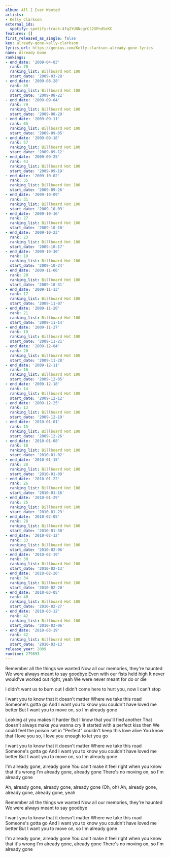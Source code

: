 ```yaml
---
album: All I Ever Wanted
artists:
- Kelly Clarkson
external_ids:
  spotify: spotify:track:4fq2YUONcgrCJ2SPndSeKC
features: []
first_released_as_single: false
key: already-gone-kelly-clarkson
lyrics_url: https://genius.com/Kelly-clarkson-already-gone-lyrics
name: Already Gone
rankings:
- end_date: '2009-04-03'
  rank: 70
  ranking_list: Billboard Hot 100
  start_date: '2009-03-28'
- end_date: '2009-08-28'
  rank: 89
  ranking_list: Billboard Hot 100
  start_date: '2009-08-22'
- end_date: '2009-09-04'
  rank: 79
  ranking_list: Billboard Hot 100
  start_date: '2009-08-29'
- end_date: '2009-09-11'
  rank: 65
  ranking_list: Billboard Hot 100
  start_date: '2009-09-05'
- end_date: '2009-09-18'
  rank: 57
  ranking_list: Billboard Hot 100
  start_date: '2009-09-12'
- end_date: '2009-09-25'
  rank: 43
  ranking_list: Billboard Hot 100
  start_date: '2009-09-19'
- end_date: '2009-10-02'
  rank: 35
  ranking_list: Billboard Hot 100
  start_date: '2009-09-26'
- end_date: '2009-10-09'
  rank: 31
  ranking_list: Billboard Hot 100
  start_date: '2009-10-03'
- end_date: '2009-10-16'
  rank: 27
  ranking_list: Billboard Hot 100
  start_date: '2009-10-10'
- end_date: '2009-10-23'
  rank: 23
  ranking_list: Billboard Hot 100
  start_date: '2009-10-17'
- end_date: '2009-10-30'
  rank: 19
  ranking_list: Billboard Hot 100
  start_date: '2009-10-24'
- end_date: '2009-11-06'
  rank: 20
  ranking_list: Billboard Hot 100
  start_date: '2009-10-31'
- end_date: '2009-11-13'
  rank: 17
  ranking_list: Billboard Hot 100
  start_date: '2009-11-07'
- end_date: '2009-11-20'
  rank: 21
  ranking_list: Billboard Hot 100
  start_date: '2009-11-14'
- end_date: '2009-11-27'
  rank: 19
  ranking_list: Billboard Hot 100
  start_date: '2009-11-21'
- end_date: '2009-12-04'
  rank: 20
  ranking_list: Billboard Hot 100
  start_date: '2009-11-28'
- end_date: '2009-12-11'
  rank: 16
  ranking_list: Billboard Hot 100
  start_date: '2009-12-05'
- end_date: '2009-12-18'
  rank: 14
  ranking_list: Billboard Hot 100
  start_date: '2009-12-12'
- end_date: '2009-12-25'
  rank: 13
  ranking_list: Billboard Hot 100
  start_date: '2009-12-19'
- end_date: '2010-01-01'
  rank: 15
  ranking_list: Billboard Hot 100
  start_date: '2009-12-26'
- end_date: '2010-01-08'
  rank: 18
  ranking_list: Billboard Hot 100
  start_date: '2010-01-02'
- end_date: '2010-01-15'
  rank: 28
  ranking_list: Billboard Hot 100
  start_date: '2010-01-09'
- end_date: '2010-01-22'
  rank: 26
  ranking_list: Billboard Hot 100
  start_date: '2010-01-16'
- end_date: '2010-01-29'
  rank: 25
  ranking_list: Billboard Hot 100
  start_date: '2010-01-23'
- end_date: '2010-02-05'
  rank: 28
  ranking_list: Billboard Hot 100
  start_date: '2010-01-30'
- end_date: '2010-02-12'
  rank: 33
  ranking_list: Billboard Hot 100
  start_date: '2010-02-06'
- end_date: '2010-02-19'
  rank: 30
  ranking_list: Billboard Hot 100
  start_date: '2010-02-13'
- end_date: '2010-02-26'
  rank: 34
  ranking_list: Billboard Hot 100
  start_date: '2010-02-20'
- end_date: '2010-03-05'
  rank: 40
  ranking_list: Billboard Hot 100
  start_date: '2010-02-27'
- end_date: '2010-03-12'
  rank: 42
  ranking_list: Billboard Hot 100
  start_date: '2010-03-06'
- end_date: '2010-03-19'
  rank: 42
  ranking_list: Billboard Hot 100
  start_date: '2010-03-13'
release_year: 2009
runtime: 279893
---
```

Remember all the things we wanted
Now all our memories, they're haunted
We were always meant to say goodbye
Even with our fists held high
It never would've worked out right, yeah
We were never meant for do or die


I didn't want us to burn out
I didn't come here to hurt you, now I can't stop


I want you to know that it doesn't matter
Where we take this road
Someone's gotta go
And I want you to know you couldn't have loved me better
But I want you to move on, so I'm already gone


Looking at you makes it harder
But I know that you'll find another
That doesn't always make you wanna cry
It started with a perfect kiss then
We could feel the poison set in
"Perfect" couldn't keep this love alive
You know that I love you so, I love you enough to let you go


I want you to know that it doesn't matter
Where we take this road
Someone's gotta go
And I want you to know you couldn't have loved me better
But I want you to move on, so I'm already gone


I'm already gone, already gone
You can't make it feel right when you know that it's wrong
I'm already gone, already gone
There's no moving on, so I'm already gone


Ah, already gone, already gone, already gone (Oh, oh)
Ah, already gone, already gone, already gone, yeah


Remember all the things we wanted
Now all our memories, they're haunted
We were always meant to say goodbye


I want you to know that it doesn't matter
Where we take this road
Someone's gotta go
And I want you to know you couldn't have loved me better
But I want you to move on, so I'm already gone


I'm already gone, already gone
You can't make it feel right when you know that it's wrong
I'm already gone, already gone
There's no moving on, so I'm already gone
